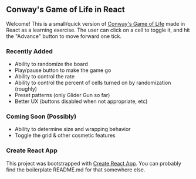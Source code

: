 ## Conway's Game of Life in React

Welcome! This is a small/quick version of [Conway's Game of Life](https://en.wikipedia.org/wiki/Conway%27s_Game_of_Life) made in React as a learning exercise. The user can click on a cell to toggle it, and hit the "Advance" button to move forward one tick.

### Recently Added

* Ability to randomize the board
* Play/pause button to make the game go
* Ability to control the rate
* Ability to control the percent of cells turned on by randomization (roughly)
* Preset patterns (only Glider Gun so far)
* Better UX (buttons disabled when not appropriate, etc)

### Coming Soon (Possibly)

* Ability to determine size and wrapping behavior
* Toggle the grid & other cosmetic features

### Create React App

This project was bootstrapped with [Create React App](https://github.com/facebook/create-react-app).
You can probably find the boilerplate README.md for that somewhere else.
